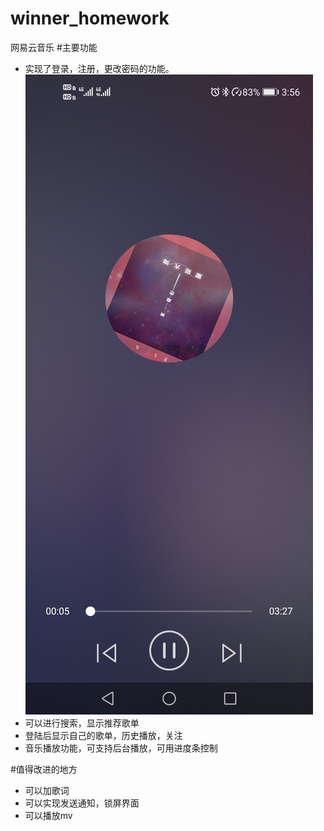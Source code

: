 winner_homework
===
网易云音乐
#主要功能
  * 实现了登录，注册，更改密码的功能。
  ![](https://github.com/lizhixiang688/winner_homework/blob/master/img/Screenshot_20210221_155647_com.example.netease_cl.jpg)
  * 可以进行搜索，显示推荐歌单
  * 登陆后显示自己的歌单，历史播放，关注
  * 音乐播放功能，可支持后台播放，可用进度条控制


#值得改进的地方
  * 可以加歌词
  * 可以实现发送通知，锁屏界面
  * 可以播放mv
  
  
